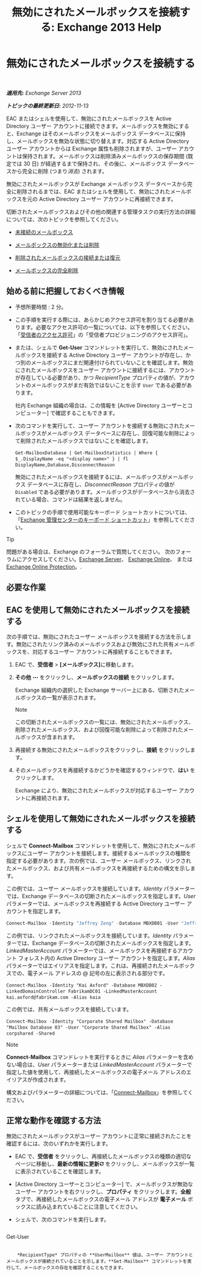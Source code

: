 ﻿---
title: '無効にされたメールボックスを接続する: Exchange 2013 Help'
TOCTitle: 無効にされたメールボックスを接続する
ms:assetid: a8abd399-75fd-4ee2-b2e4-634b55e4f79f
ms:mtpsurl: https://technet.microsoft.com/ja-jp/library/JJ863439(v=EXCHG.150)
ms:contentKeyID: 50555844
ms.date: 04/24/2018
mtps_version: v=EXCHG.150
ms.translationtype: HT
---

# 無効にされたメールボックスを接続する

 

_**適用先:** Exchange Server 2013_

_**トピックの最終更新日:** 2012-11-13_

EAC またはシェルを使用して、無効にされたメールボックスを Active Directory ユーザー アカウントに接続できます。メールボックスを無効にすると、Exchange はそのメールボックスをメールボックス データベースに保持し、メールボックスを無効な状態に切り替えます。対応する Active Directory ユーザー アカウントからは Exchange 属性も削除されますが、ユーザー アカウントは保持されます。メールボックスは削除済みメールボックスの保存期間 (既定では 30 日) が経過するまで保持され、その後に、メールボックス データベースから完全に削除 (つまり*消去*) されます。

無効にされたメールボックスが Exchange メールボックス データベースから完全に削除されるまでは、EAC またはシェルを使用して、無効にされたメールボックスを元の Active Directory ユーザー アカウントに再接続できます。

切断されたメールボックスおよびその他の関連する管理タスクの実行方法の詳細については、次のトピックを参照してください。

  - [未接続のメールボックス](disconnected-mailboxes-exchange-2013-help.md)

  - [メールボックスの無効化または削除](disable-or-delete-a-mailbox-exchange-2013-help.md)

  - [削除されたメールボックスの接続または復元](connect-or-restore-a-deleted-mailbox-exchange-2013-help.md)

  - [メールボックスの完全削除](permanently-delete-a-mailbox-exchange-2013-help.md)

## 始める前に把握しておくべき情報

  - 予想所要時間 : 2 分。

  - この手順を実行する際には、あらかじめアクセス許可を割り当てる必要があります。必要なアクセス許可の一覧については、以下を参照してください。「[受信者のアクセス許可](recipients-permissions-exchange-2013-help.md)」の「受信者プロビジョニングのアクセス許可」。

  - または、シェルで **Get-User** コマンドレットを実行して、無効にされたメールボックスを接続する Active Directory ユーザー アカウントが存在し、かつ別のメールボックスにまだ関連付けられていないことを確認します。無効にされたメールボックスをユーザー アカウントに接続するには、アカウントが存在している必要があり、かつ *RecipientType* プロパティの値が、アカウントのメールボックスがまだ有効ではないことを示す `User` である必要があります。
    
    社内 Exchange 組織の場合は、この情報を \[Active Directory ユーザーとコンピューター\] で確認することもできます。

  - 次のコマンドを実行して、ユーザー アカウントを接続する無効にされたメールボックスがメールボックス データベースに存在し、回復可能な削除によって削除されたメールボックスではないことを確認します。
    
        Get-MailboxDatabase | Get-MailboxStatistics | Where { $_.DisplayName -eq "<display name>" } | fl DisplayName,Database,DisconnectReason
    
    無効にされたメールボックスを接続するには、メールボックスがメールボックス データベースに存在し、*DisconnectReason* プロパティの値が `Disabled` である必要があります。メールボックスがデータベースから消去されている場合、コマンドは結果を返しません。

  - このトピックの手順で使用可能なキーボード ショートカットについては、「[Exchange 管理センターのキーボード ショートカット](keyboard-shortcuts-in-the-exchange-admin-center-exchange-online-protection-help.md)」を参照してください。


> [!TIP]
> 問題がある場合は、Exchange のフォーラムで質問してください。 次のフォーラムにアクセスしてください。<A href="https://go.microsoft.com/fwlink/p/?linkid=60612">Exchange Server</A>、 <A href="https://go.microsoft.com/fwlink/p/?linkid=267542">Exchange Online</A>、 または <A href="https://go.microsoft.com/fwlink/p/?linkid=285351">Exchange Online Protection</A>。.



## 必要な作業

## EAC を使用して無効にされたメールボックスを接続する

次の手順では、無効にされたユーザー メールボックスを接続する方法を示します。無効にされたリンク済みのメールボックスおよび無効にされた共有メールボックスを、対応するユーザー アカウントに再接続することもできます。

1.  EAC で、<strong>受信者</strong> \> <strong>\[メールボックス\]</strong>に移動します。

2.  <strong>その他</strong> ![\[その他のオプション\] アイコン](images/JJ150550.5381819e-3b21-4873-8714-e9b956290b28(EXCHG.150).gif "[その他のオプション] アイコン") をクリックし、<strong>メールボックスの接続</strong> をクリックします。
    
    Exchange 組織内の選択した Exchange サーバー上にある、切断されたメールボックスの一覧が表示されます。
    

    > [!NOTE]
    > この切断されたメールボックスの一覧には、無効にされたメールボックス、削除されたメールボックス、および回復可能な削除によって削除されたメールボックスが含まれます。



3.  再接続する無効にされたメールボックスをクリックし、<strong>接続</strong> をクリックします。

4.  そのメールボックスを再接続するかどうかを確認するウィンドウで、<strong>はい</strong> をクリックします。
    
    Exchange により、無効にされたメールボックスが対応するユーザー アカウントに再接続されます。

## シェルを使用して無効にされたメールボックスを接続する

シェルで **Connect-Mailbox** コマンドレットを使用して、無効にされたメールボックスにユーザー アカウントを接続します。接続するメールボックスの種類を指定する必要があります。次の例では、ユーザー メールボックス、リンクされたメールボックス、および共有メールボックスを再接続するための構文を示します。

この例では、ユーザー メールボックスを接続しています。*Identity* パラメーターでは、Exchange データベースの切断されたメールボックスを指定します。*User* パラメーターでは、メールボックスを再接続する Active Directory ユーザー アカウントを指定します。

```powershell
Connect-Mailbox -Identity "Jeffrey Zeng" -Database MBXDB01 -User "Jeffrey Zeng"
```

この例では、リンクされたメールボックスを接続しています。*Identity* パラメーターでは、Exchange データベースの切断されたメールボックスを指定します。*LinkedMasterAccount* パラメーターでは、メールボックスを再接続するアカウント フォレスト内の Active Directory ユーザー アカウントを指定します。*Alias* パラメーターではエイリアスを指定します。これは、再接続されたメールボックスでの、電子メール アドレスの @ 記号の左に表示される部分です。

    Connect-Mailbox -Identity "Kai Axford" -Database MBXDB02 -LinkedDomainController FabrikamDC01 -LinkedMasterAccount kai.axford@fabrikam.com -Alias kaia

この例では、共有メールボックスを接続しています。

    Connect-Mailbox -Identity "Corporate Shared Mailbox" -Database "Mailbox Database 03" -User "Corporate Shared Mailbox" -Alias corpshared -Shared


> [!NOTE]
> <STRONG>Connect-Mailbox</STRONG> コマンドレットを実行するときに <EM>Alias</EM> パラメーターを含めない場合は、<EM>User</EM> パラメーターまたは <EM>LinkedMasterAccount</EM> パラメーターで指定した値を使用して、再接続したメールボックスの電子メール アドレスのエイリアスが作成されます。



構文およびパラメーターの詳細については、「[Connect-Mailbox](https://technet.microsoft.com/ja-jp/library/aa997878\(v=exchg.150\))」を参照してください。

## 正常な動作を確認する方法

無効にされたメールボックスがユーザー アカウントに正常に接続されたことを確認するには、次のいずれかを実行します。

  - EAC で、<strong>受信者</strong> をクリックし、再接続したメールボックスの種類の適切なページに移動し、<strong>最新の情報に更新</strong>![\[最新の情報に更新\] アイコン](images/Dn624163.85f271ca-32a4-426c-842a-d2172567099d(EXCHG.150).gif "[最新の情報に更新] アイコン") をクリックし、メールボックスが一覧に表示されていることを確認します。

  - \[Active Directory ユーザーとコンピューター\] で、メールボックスが無効なユーザー アカウントを右クリックし、<strong>プロパティ</strong> をクリックします。<strong>全般</strong> タブで、再接続したメールボックスの電子メール アドレスが <strong>電子メール</strong> ボックスに読み込まれていることに注意してください。

  - シェルで、次のコマンドを実行します。
    
    ```powershell
Get-User <identity>
```
    
    *RecipientType* プロパティの **UserMailbox** 値は、ユーザー アカウントとメールボックスが接続されていることを示します。**Get-Mailbox** コマンドレットを実行して、メールボックスの存在を確認することもできます。

